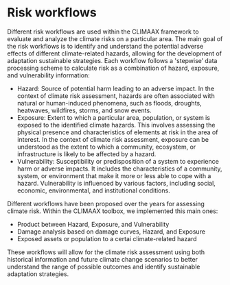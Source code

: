 Risk workflows
=======================

Different risk workflows are used within the CLIMAAX framework to evaluate and analyze the climate risks on a particular area. The main goal of the risk workflows is to identify and understand the potential adverse effects of different climate-related hazards, allowing for the development of adaptation sustainable strategies. Each workflow follows a 'stepwise’ data processing scheme to calculate risk as a combination of hazard, exposure, and vulnerability information:

- Hazard: Source of potential harm leading to an adverse impact. In the context of climate risk assessment, hazards are often associated with natural or human-induced phenomena, such as floods, droughts, heatwaves, wildfires, storms, and snow events.
- Exposure: Extent to which a particular area, population, or system is exposed to the identified climate hazards. This involves assessing the physical presence and characteristics of elements at risk in the area of interest. In the context of climate risk assessment, exposure can be understood as the extent to which a community, ecosystem, or infrastructure is likely to be affected by a hazard.
- Vulnerability: Susceptibility or predisposition of a system to experience harm or adverse impacts. It includes the characteristics of a community, system, or environment that make it more or less able to cope with a hazard. Vulnerability is influenced by various factors, including social, economic, environmental, and institutional conditions.

Different workflows have been proposed over the years for assessing climate risk. Within the CLIMAAX toolbox, we implemented this main ones:

- Product between Hazard, Exposure, and Vulnerability
- Damage analysis based on damage curves, Hazard, and Exposure
- Exposed assets or population to a certai climate-related hazard

These workflows will allow for the climate risk assessment using both historical information and future climate change scenarios to better understand the range of possible outcomes and identify sustainable adaptation strategies.